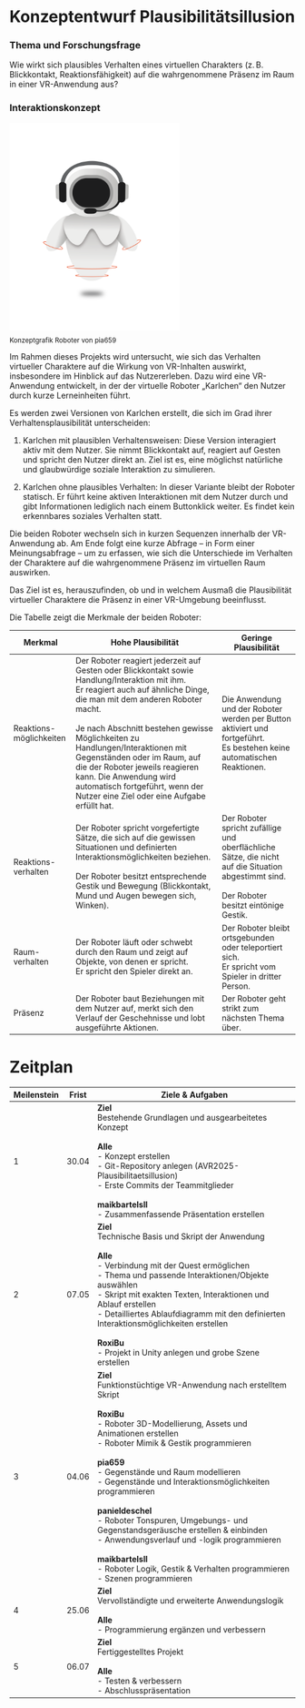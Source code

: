 # Konzeptentwurf Plausibilitätsillusion

### Thema und Forschungsfrage
Wie wirkt sich plausibles Verhalten eines virtuellen Charakters (z. B. Blickkontakt, Reaktionsfähigkeit) auf die wahrgenommene Präsenz im Raum in einer VR-Anwendung aus?


### Interaktionskonzept
<img style="width: 300px;" src="./Grafik_Karlchen.png"> <br>
<sub>Konzeptgrafik Roboter von pia659</sub>

Im Rahmen dieses Projekts wird untersucht, wie sich das Verhalten virtueller Charaktere auf die Wirkung von VR-Inhalten auswirkt, insbesondere im Hinblick auf das Nutzererleben. Dazu wird eine VR-Anwendung entwickelt, in der der virtuelle Roboter „Karlchen“ den Nutzer durch kurze Lerneinheiten führt.

Es werden zwei Versionen von Karlchen erstellt, die sich im Grad ihrer Verhaltensplausibilität unterscheiden:

1. Karlchen mit plausiblen Verhaltensweisen:
Diese Version interagiert aktiv mit dem Nutzer. Sie nimmt Blickkontakt auf, reagiert auf Gesten und spricht den Nutzer direkt an. Ziel ist es, eine möglichst natürliche und glaubwürdige soziale Interaktion zu simulieren.

2. Karlchen ohne plausibles Verhalten:
In dieser Variante bleibt der Roboter statisch. Er führt keine aktiven Interaktionen mit dem Nutzer durch und gibt Informationen lediglich nach einem Buttonklick weiter. Es findet kein erkennbares soziales Verhalten statt.

Die beiden Roboter wechseln sich in kurzen Sequenzen innerhalb der VR-Anwendung ab. 
Am Ende folgt eine kurze Abfrage – in Form einer Meinungsabfrage – um zu erfassen, wie sich die Unterschiede im Verhalten der Charaktere auf die wahrgenommene Präsenz im virtuellen Raum auswirken.

Das Ziel ist es, herauszufinden, ob und in welchem Ausmaß die Plausibilität virtueller Charaktere die Präsenz in einer VR-Umgebung beeinflusst.

Die Tabelle zeigt die Merkmale der beiden Roboter:


| **Merkmal**             | **Hohe Plausibilität**                                                                                                                                                                                                                                                                                                                           | **Geringe Plausibilität**                                                                                                                           |
| ----------------------- | ------------------------------------------------------------------------------------------------------------------------------------------------------------------------------------------------------------------------------------------------------------------------------------------------------------------------------------------------ | --------------------------------------------------------------------------------------------------------------------------------------------------- |
| Reaktions-möglichkeiten | Der Roboter reagiert jederzeit auf Gesten oder Blickkontakt sowie Handlung/Interaktion mit ihm.<br/>Er reagiert auch auf ähnliche Dinge, die man mit dem anderen Roboter macht.<br/><br/>Je nach Abschnitt bestehen gewisse Möglichkeiten zu Handlungen/Interaktionen mit Gegenständen oder im Raum, auf die der Roboter jeweils reagieren kann. Die Anwendung wird automatisch fortgeführt, wenn der Nutzer eine Ziel oder eine Aufgabe erfüllt hat. | Die Anwendung und der Roboter werden per Button aktiviert und fortgeführt.<br/>Es bestehen keine automatischen Reaktionen.                          |
| Reaktions-verhalten     | Der Roboter spricht vorgefertigte Sätze, die sich auf die gewissen Situationen und definierten Interaktionsmöglichkeiten beziehen.<br/><br/>Der Roboter besitzt entsprechende Gestik und Bewegung (Blickkontakt, Mund und Augen bewegen sich, Winken).                                                                                           | Der Roboter spricht zufällige und oberflächliche Sätze, die nicht auf die Situation abgestimmt sind.<br/><br/>Der Roboter besitzt eintönige Gestik. |
| Raum-verhalten          | Der Roboter läuft oder schwebt durch den Raum und zeigt auf Objekte, von denen er spricht.<br/>Er spricht den Spieler direkt an.                                                                                                                                                                                                                 | Der Roboter bleibt ortsgebunden oder teleportiert sich.<br/>Er spricht vom Spieler in dritter Person.                                               |
| Präsenz                 | Der Roboter baut Beziehungen mit dem Nutzer auf, merkt sich den Verlauf der Geschehnisse und lobt ausgeführte Aktionen.                                                                                                                                                                                                                          | Der Roboter geht strikt zum nächsten Thema über.                                                                                                    |


# Zeitplan

| **Meilenstein** | **Frist**  | **Ziele & Aufgaben** |
|-------------|--------|----------|
| 1           | 30.04  | **Ziel**<br>Bestehende Grundlagen und ausgearbeitetes Konzept<br><br>**Alle**<br>- Konzept erstellen<br>- Git-Repository anlegen (AVR2025-Plausibilitaetsillusion)<br>- Erste Commits der Teammitglieder <br><br> **maikbartelsII**<br>- Zusammenfassende Präsentation erstellen|
| 2           | 07.05  | **Ziel**<br>Technische Basis und Skript der Anwendung<br><br>**Alle**<br>- Verbindung mit der Quest ermöglichen<br>- Thema und passende Interaktionen/Objekte auswählen<br>- Skript mit exakten Texten, Interaktionen und Ablauf erstellen<br>- Detailliertes Ablaufdiagramm mit den definierten Interaktionsmöglichkeiten erstellen<br><br>**RoxiBu**<br>- Projekt in Unity anlegen und grobe Szene erstellen |
| 3           | 04.06  | **Ziel**<br>Funktionstüchtige VR-Anwendung nach erstelltem Skript<br><br>**RoxiBu**<br>- Roboter 3D-Modellierung, Assets und Animationen erstellen<br>- Roboter Mimik & Gestik programmieren<br><br>**pia659**<br>- Gegenstände und Raum modellieren<br>- Gegenstände und Interaktionsmöglichkeiten programmieren<br><br>**panieldeschel**<br>- Roboter Tonspuren, Umgebungs- und Gegenstandsgeräusche erstellen & einbinden<br>- Anwendungsverlauf und -logik programmieren<br><br>**maikbartelsII**<br>- Roboter Logik, Gestik & Verhalten programmieren<br>- Szenen programmieren |
| 4           | 25.06  | **Ziel**<br>Vervollständigte und erweiterte Anwendungslogik<br><br>**Alle**<br>- Programmierung ergänzen und verbessern |
| 5           | 06.07  | **Ziel**<br>Fertiggestelltes Projekt<br><br>**Alle**<br>- Testen & verbessern<br>- Abschlusspräsentation |
